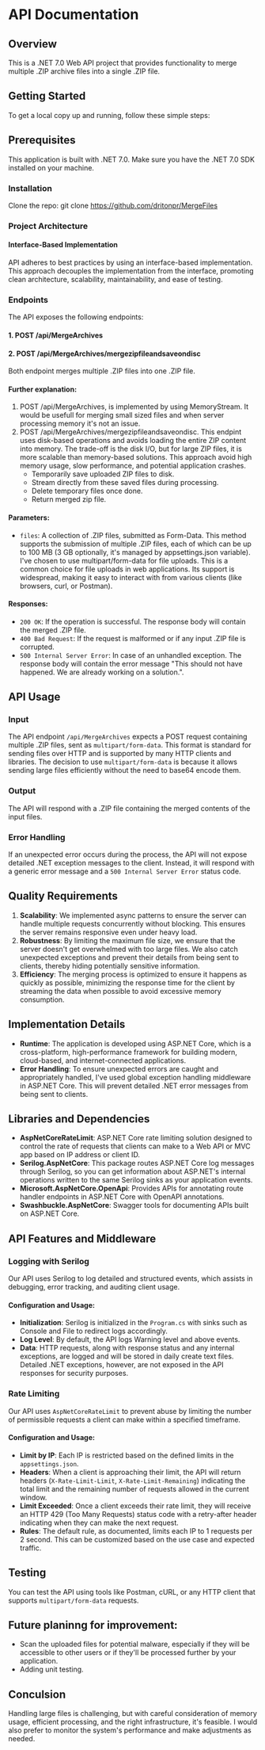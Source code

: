 # API Documentation

## Overview
 This is a .NET 7.0 Web API project that provides functionality to merge multiple .ZIP archive files into a single .ZIP file.

## Getting Started
To get a local copy up and running, follow these simple steps:
## Prerequisites
This application is built with .NET 7.0. Make sure you have the .NET 7.0 SDK installed on your machine.

### Installation
Clone the repo: git clone https://github.com/dritonpr/MergeFiles

### Project Architecture
#### Interface-Based Implementation
 API adheres to best practices by using an interface-based implementation. This approach decouples the implementation from the interface, promoting clean architecture, scalability, maintainability, and ease of testing.

### Endpoints
The API exposes the following endpoints:
#### 1. POST /api/MergeArchives
#### 2. POST /api/MergeArchives/mergezipfileandsaveondisc

Both endpoint merges multiple .ZIP files into one .ZIP file. 
#### Further explanation:
1. POST /api/MergeArchives, is implemented by using MemoryStream. It would be usefull for merging small sized files and when server processing memory it's not an issue.
2. POST /api/MergeArchives/mergezipfileandsaveondisc. This endpint uses disk-based operations and avoids loading the entire ZIP content into memory. The trade-off is the disk I/O, but for large ZIP files, it is more scalable than memory-based solutions. This approach avoid high memory usage, slow performance, and potential application crashes.
   - Temporarily save uploaded ZIP files to disk.
   - Stream directly from these saved files during processing.
   - Delete temporary files once done.
   - Return merged zip file.

#### Parameters:
- `files`: A collection of .ZIP files, submitted as Form-Data. This method supports the submission of multiple .ZIP files, each of which can be up to 100 MB (3 GB optionally, it's managed by appsettings.json variable).
I've chosen to use multipart/form-data for file uploads. This is a common choice for file uploads in web applications. Its support is widespread, making it easy to interact with from various clients (like browsers, curl, or Postman).
#### Responses:
- `200 OK`: If the operation is successful. The response body will contain the merged .ZIP file. 
- `400 Bad Request`: If the request is malformed or if any input .ZIP file is corrupted.
- `500 Internal Server Error`: In case of an unhandled exception. The response body will contain the error message "This should not have happened. We are already working on a solution.".

## API Usage
### Input
The API endpoint `/api/MergeArchives` expects a POST request containing multiple .ZIP files, sent as `multipart/form-data`. This format is standard for sending files over HTTP and is supported by many HTTP clients and libraries. The decision to use `multipart/form-data` is because it allows sending large files efficiently without the need to base64 encode them.

### Output
The API will respond with a .ZIP file containing the merged contents of the input files.

### Error Handling
If an unexpected error occurs during the process, the API will not expose detailed .NET exception messages to the client. Instead, it will respond with a generic error message and a `500 Internal Server Error` status code.

## Quality Requirements
1. **Scalability**: We implemented async patterns to ensure the server can handle multiple requests concurrently without blocking. This ensures the server remains responsive even under heavy load.
2. **Robustness**: By limiting the maximum file size, we ensure that the server doesn't get overwhelmed with too large files. We also catch unexpected exceptions and prevent their details from being sent to clients, thereby hiding potentially sensitive information.
3. **Efficiency**: The merging process is optimized to ensure it happens as quickly as possible, minimizing the response time for the client by streaming the data when possible to avoid excessive memory consumption.

## Implementation Details
- **Runtime**: The application is developed using ASP.NET Core, which is a cross-platform, high-performance framework for building modern, cloud-based, and internet-connected applications.
- **Error Handling**: To ensure unexpected errors are caught and appropriately handled, I've used global exception handling middleware in ASP.NET Core. This will prevent detailed .NET error messages from being sent to clients.

## Libraries and Dependencies
- **AspNetCoreRateLimit**: ASP.NET Core rate limiting solution designed to control the rate of requests that clients can make to a Web API or MVC app based on IP address or client ID.
- **Serilog.AspNetCore**: This package routes ASP.NET Core log messages through Serilog, so you can get information about ASP.NET's internal operations written to the same Serilog sinks as your application events.
- **Microsoft.AspNetCore.OpenApi**: Provides APIs for annotating route handler endpoints in ASP.NET Core with OpenAPI annotations.
- **Swashbuckle.AspNetCore**: Swagger tools for documenting APIs built on ASP.NET Core.

## API Features and Middleware

### Logging with Serilog
Our API uses Serilog to log detailed and structured events, which assists in debugging, error tracking, and auditing client usage.

#### Configuration and Usage:
- **Initialization**: Serilog is initialized in the `Program.cs` with sinks such as Console and File to redirect logs accordingly.
- **Log Level**: By default, the API logs Warning level and above events.
- **Data**: HTTP requests, along with response status and any internal exceptions, are logged and will be stored in daily create text files. Detailed .NET exceptions, however, are not exposed in the API responses for security purposes.

### Rate Limiting
Our API uses `AspNetCoreRateLimit` to prevent abuse by limiting the number of permissible requests a client can make within a specified timeframe.

#### Configuration and Usage:
- **Limit by IP**: Each IP is restricted based on the defined limits in the `appsettings.json`. 
- **Headers**: When a client is approaching their limit, the API will return headers (`X-Rate-Limit-Limit`, `X-Rate-Limit-Remaining`) indicating the total limit and the remaining number of requests allowed in the current window.
- **Limit Exceeded**: Once a client exceeds their rate limit, they will receive an HTTP 429 (Too Many Requests) status code with a retry-after header indicating when they can make the next request.
- **Rules**: The default rule, as documented, limits each IP to 1 requests per 2 second. This can be customized based on the use case and expected traffic.

## Testing
You can test the API using tools like Postman, cURL, or any HTTP client that supports `multipart/form-data` requests.

## Future planinng for improvement:
- Scan the uploaded files for potential malware, especially if they will be accessible to other users or if they'll be processed further by your application.
- Adding unit testing.
## Conculsion
Handling large files is challenging, but with careful consideration of memory usage, efficient processing, and the right infrastructure, it's feasible. I would also prefer to monitor the system's performance and make adjustments as needed.
